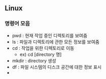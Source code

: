 ## Linux  

### 명령어 모음  
* pwd : 현재 작업 중인 디렉토리를 보여줌  
* ls : 파일과 디렉토리에 관한 모든 정보를 보여줌  
* cd : 작업을 위한 디렉토리로 이동 
  - ex) cd [directory 명]  
* mkdir : directory 생성
* df : 파일 시스템의 디스크 공간에 대한 정보 표시
* 

